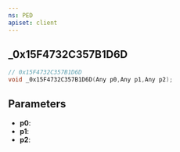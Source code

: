 ```yaml
---
ns: PED
apiset: client
---
```

## _0x15F4732C357B1D6D

```c
// 0x15F4732C357B1D6D
void _0x15F4732C357B1D6D(Any p0,Any p1,Any p2);
```


## Parameters
* **p0**:
* **p1**:
* **p2**:



